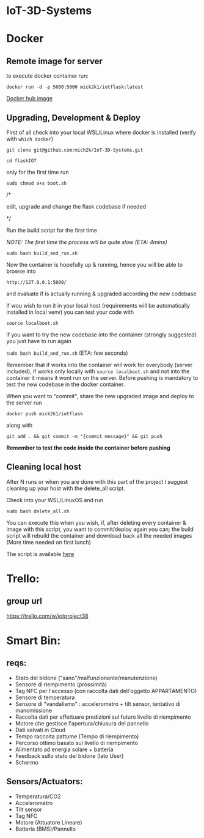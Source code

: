 # IoT-3D-Systems

# Docker

## Remote image for server

to execute docker container run:

` docker run -d -p 5000:5000 mick2k1/iotflask:latest `


[Docker hub image](https://hub.docker.com/repository/docker/mick2k1/iotflask)


## Upgrading, Development & Deploy

First of all check into your local WSL/Linux where docker is installed (verify with `which docker`)

`git clone git@github.com:mich2k/IoT-3D-Systems.git`

`cd flaskIOT`

only for the first time run

`sudo chmod a+x boot.sh`



/*


  edit, upgrade and change the flask codebase if needed
  
  
*/


Run the build script for the first time


_NOTE: The first time the process will be quite slow (ETA: 4mins)_

`sudo bash build_and_run.sh`

Now the container is hopefully up & running, hence you will be able to browse into


`http://127.0.0.1:5000/`

and evaluate if is actually running & upgraded according the new codebase


If wou wish to run it in your local host (requirements will be automatically installed in local venv) you can test your code with

`source localboot.sh`

if you want to try the new codebase into the container (strongly suggested) you just have to run again

`sudo bash build_and_run.sh` (ETA: few seconds)

Remember that if works into the container will work for everybody (server included), if works only locally with `source localboot.sh` and not into the container it means it wont run on the server. Before pushing is mandatory to test the new codebase in the docker container.

When you want to "commit", share the new upgraded image and deploy to the server run

`docker push mick2k1/iotflask`

along with

`git add . && git commit -m "{commit message}" && git push`

**Remember to test the code inside the container before pushing**



## Cleaning local host

After N runs or when you are done with this part of the project I suggest cleaning up your host with the delete_all script.

Check into your WSL/LinuxOS and run

`sudo bash delete_all.sh`

You can execute this when you wish, if, after deleting every container & image with this script, you want to commit/deploy again you can; the build script will rebuild the container and download back all the needed images (More time needed on first lunch)


The script is available [here](https://github.com/mich2k/IoT-3D-Systems/blob/main/docker-scripts/delete_all.sh)

# Trello:

## group url

https://trello.com/w/iotproject38

# Smart Bin:
## reqs:
* Stato del bidone ("sano"/malfunzionante/manutenzione)
* Sensore di riempimento (prossimità)
* Tag NFC per l'accesso (con raccolta dati dell'oggetto APPARTAMENTO)
* Sensore di temperatura
* Sensore di "vandalismo" : accelerometro + tilt sensor, tentativo di manomissione
* Raccolta dati per effettuare predizioni sul futuro livello di riempimento
* Motore che gestisce l'apertura/chiusura del pannello
* Dati salvati in Cloud
* Tempo raccolta pattume (Tempo di riempimento)
* Percorso ottimo basato sul livello di riempimento
* Alimentato ad energia solare + batteria
* Feedback sullo stato del bidone (lato User)
* Schermo

## Sensors/Actuators:
* Temperatura/CO2
* Accelerometro
* Tilt sensor
* Tag NFC
* Motore (Attuatore Lineare)
* Batteria (BMS)/Pannello

